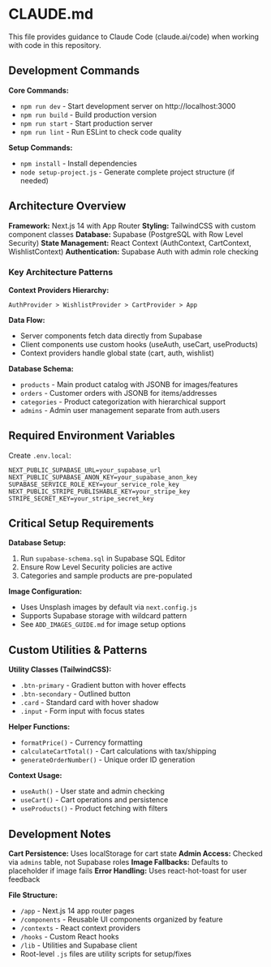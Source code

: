 # CLAUDE.md

This file provides guidance to Claude Code (claude.ai/code) when working with code in this repository.

## Development Commands

**Core Commands:**
- `npm run dev` - Start development server on http://localhost:3000
- `npm run build` - Build production version
- `npm run start` - Start production server
- `npm run lint` - Run ESLint to check code quality

**Setup Commands:**
- `npm install` - Install dependencies
- `node setup-project.js` - Generate complete project structure (if needed)

## Architecture Overview

**Framework:** Next.js 14 with App Router
**Styling:** TailwindCSS with custom component classes
**Database:** Supabase (PostgreSQL with Row Level Security)
**State Management:** React Context (AuthContext, CartContext, WishlistContext)
**Authentication:** Supabase Auth with admin role checking

### Key Architecture Patterns

**Context Providers Hierarchy:**
```
AuthProvider > WishlistProvider > CartProvider > App
```

**Data Flow:**
- Server components fetch data directly from Supabase
- Client components use custom hooks (useAuth, useCart, useProducts)
- Context providers handle global state (cart, auth, wishlist)

**Database Schema:**
- `products` - Main product catalog with JSONB for images/features
- `orders` - Customer orders with JSONB for items/addresses  
- `categories` - Product categorization with hierarchical support
- `admins` - Admin user management separate from auth.users

## Required Environment Variables

Create `.env.local`:
```
NEXT_PUBLIC_SUPABASE_URL=your_supabase_url
NEXT_PUBLIC_SUPABASE_ANON_KEY=your_supabase_anon_key  
SUPABASE_SERVICE_ROLE_KEY=your_service_role_key
NEXT_PUBLIC_STRIPE_PUBLISHABLE_KEY=your_stripe_key
STRIPE_SECRET_KEY=your_stripe_secret_key
```

## Critical Setup Requirements

**Database Setup:**
1. Run `supabase-schema.sql` in Supabase SQL Editor
2. Ensure Row Level Security policies are active
3. Categories and sample products are pre-populated

**Image Configuration:**
- Uses Unsplash images by default via `next.config.js`
- Supports Supabase storage with wildcard pattern
- See `ADD_IMAGES_GUIDE.md` for image setup options

## Custom Utilities & Patterns

**Utility Classes (TailwindCSS):**
- `.btn-primary` - Gradient button with hover effects
- `.btn-secondary` - Outlined button
- `.card` - Standard card with hover shadow
- `.input` - Form input with focus states

**Helper Functions:**
- `formatPrice()` - Currency formatting
- `calculateCartTotal()` - Cart calculations with tax/shipping
- `generateOrderNumber()` - Unique order ID generation

**Context Usage:**
- `useAuth()` - User state and admin checking
- `useCart()` - Cart operations and persistence
- `useProducts()` - Product fetching with filters

## Development Notes

**Cart Persistence:** Uses localStorage for cart state
**Admin Access:** Checked via `admins` table, not Supabase roles
**Image Fallbacks:** Defaults to placeholder if image fails
**Error Handling:** Uses react-hot-toast for user feedback

**File Structure:**
- `/app` - Next.js 14 app router pages
- `/components` - Reusable UI components organized by feature
- `/contexts` - React context providers  
- `/hooks` - Custom React hooks
- `/lib` - Utilities and Supabase client
- Root-level `.js` files are utility scripts for setup/fixes